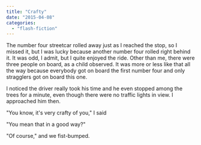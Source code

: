 ```yaml
---
title: "Crafty"
date: "2015-04-08"
categories: 
  - "flash-fiction"
---
```


The number four streetcar rolled away just as I reached the stop, so I missed it, but I was lucky because another number four rolled right behind it. It was odd, I admit, but I quite enjoyed the ride. Other than me, there were three people on board, as a child observed. It was more or less like that all the way because everybody got on board the first number four and only stragglers got on board this one.

I noticed the driver really took his time and he even stopped among the trees for a minute, even though there were no traffic lights in view. I approached him then.

"You know, it's very crafty of you," I said

"You mean that in a good way?"

"Of course," and we fist-bumped.
